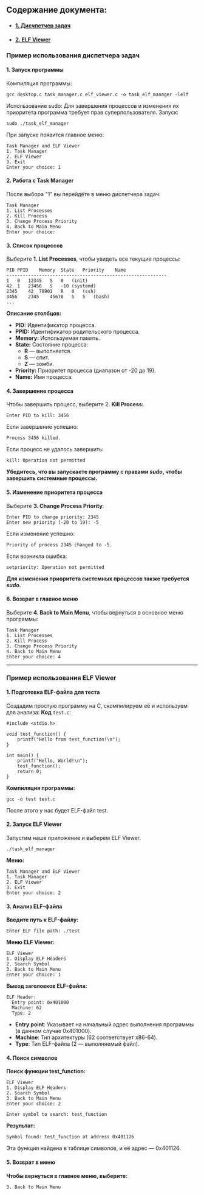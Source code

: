## Содержание документа:
- #### [1. Дисчпетчер задач](#пример-использования-диспетчера-задач)
- #### [2. ELF Viewer](#пример-использования-elf-viewer)

### Пример использования диспетчера задач
#### 1. Запуск программы
Компиляция программы:
```
gcc desktop.c task_manager.c elf_viewer.c -o task_elf_manager -lelf
```
Использование sudo: Для завершения процессов и изменения их приоритета программа требует прав суперпользователя. Запуск:
```
sudo ./task_elf_manager
```
При запуске появится главное меню:
```
Task Manager and ELF Viewer
1. Task Manager
2. ELF Viewer
3. Exit
Enter your choice: 1
```
#### 2. Работа с Task Manager
После выбора "1" вы перейдёте в меню диспетчера задач:
```
Task Manager
1. List Processes
2. Kill Process
3. Change Process Priority
4. Back to Main Menu
Enter your choice: 
```
#### 3. Список процессов
Выберите **1. List Processes**, чтобы увидеть все текущие процессы:
```
PID	PPID	Memory	State	Priority	Name
-----------------------------------------------------------
1	0	12345	S	0	(init)
42	1	23456	S	-10	(systemd)
2345	42	78901	R	0	(ssh)
3456	2345	45678	S	5	(bash)
...
```
**Описание столбцов:**
- **PID:** Идентификатор процесса.
- **PPID:** Идентификатор родительского процесса.
- **Memory:** Используемая память.
- **State:** Состояние процесса:
    - **R** — выполняется.
    - **S** — спит.
    - **Z** — зомби.
- **Priority:** Приоритет процесса (диапазон от -20 до 19).
- **Name:** Имя процесса.
#### 4. Завершение процесса
Чтобы завершить процесс, выберите 2. **Kill Process:**
```
Enter PID to kill: 3456
```
Если завершение успешно:
```
Process 3456 killed.
```
Если процесс не удалось завершить:
```
kill: Operation not permitted
```
**Убедитесь, что вы запускаете программу с правами *sudo*, чтобы завершить системные процессы.**
#### 5. Изменение приоритета процесса
Выберите **3. Change Process Priority**:
```
Enter PID to change priority: 2345
Enter new priority (-20 to 19): -5
```
Если изменение успешно:
```
Priority of process 2345 changed to -5.
```
Если возникла ошибка:
```
setpriority: Operation not permitted
```
**Для изменения приоритета системных процессов также требуется *sudo*.**
#### 6. Возврат в главное меню
Выберите **4. Back to Main Menu**, чтобы вернуться в основное меню программы:
```
Task Manager
1. List Processes
2. Kill Process
3. Change Process Priority
4. Back to Main Menu
Enter your choice: 4
```
---
### Пример использования ELF Viewer
#### 1. Подготовка ELF-файла для теста
Создадим простую программу на C, скомпилируем её и используем для анализа:
**Код** `test.c`:
```
#include <stdio.h>

void test_function() {
    printf("Hello from test_function!\n");
}

int main() {
    printf("Hello, World!\n");
    test_function();
    return 0;
}
```
**Компиляция программы:**
```
gcc -o test test.c
```
После этого у нас будет ELF-файл test.
#### 2. Запуск ELF Viewer
Запустим наше приложение и выберем ELF Viewer.
```
./task_elf_manager
```
**Меню:**
```
Task Manager and ELF Viewer
1. Task Manager
2. ELF Viewer
3. Exit
Enter your choice: 2
```
#### 3. Анализ ELF-файла
**Введите путь к ELF-файлу:**
```
Enter ELF file path: ./test
```
**Меню ELF Viewer:**
```
ELF Viewer
1. Display ELF Headers
2. Search Symbol
3. Back to Main Menu
Enter your choice: 1
```
**Вывод заголовков ELF-файла:**
```
ELF Header:
  Entry point: 0x401000
  Machine: 62
  Type: 2
```
- **Entry point**: Указывает на начальный адрес выполнения программы (в данном случае 0x401000).
- **Machine**: Тип архитектуры (62 соответствует x86-64).
- **Type**: Тип ELF-файла (2 — выполняемый файл).
#### 4. Поиск символов
**Поиск функции test_function:**
```
ELF Viewer
1. Display ELF Headers
2. Search Symbol
3. Back to Main Menu
Enter your choice: 2

Enter symbol to search: test_function
```
**Результат:**
```
Symbol found: test_function at address 0x401126
```
Эта функция найдена в таблице символов, и её адрес — 0x401126.
#### 5. Возврат в меню
**Чтобы вернуться в главное меню, выберите:**
```
3. Back to Main Menu
```